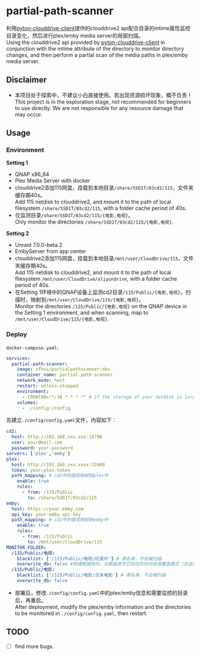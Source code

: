 # partial-path-scanner

利用[pyton-clouddrive-client](https://github.com/ChenyangGao/web-mount-packs/tree/main/python-clouddrive-client)提供的clouddrive2 api配合目录的mtime属性监控目录变化，然后进行plex/emby media server的局部扫描。  
Using the clouddrive2 api provided by [pyton-clouddrive-client](https://github.com/ChenyangGao/web-mount-packs/tree/main/python-clouddrive-client) in conjunction with the mtime attribute of the directory to monitor directory changes, and then perform a partial scan of the media paths in plex/emby media server.

## Disclaimer

* 本项目处于探索中，不建议小白直接使用。若出现资源损坏现象，概不负责！  
This project is in the exploration stage, not recommended for beginners to use directly. We are not responsible for any resource damage that may occur.


## Usage

### Environment
**Setting 1**
* QNAP x86_64
* Plex Media Server with docker
* clouddrive2添加115网盘，挂载到本地目录`/share/SSD1T/03cd2/115`，文件夹缓存期40s。  
Add 115 netdisk to clouddrive2, and mount it to the path of local filesystem `/share/SSD1T/03cd2/115`, with a folder cache period of 40s.
* 仅监测目录`/share/SSD1T/03cd2/115/{电影,电视}`。  
Only monitor the directories `/share/SSD1T/03cd2/115/{电影,电视}`.

**Setting 2**
* Unraid 7.0.0-beta.2
* EmbyServer from app center
* clouddrive2添加115网盘，挂载到本地目录`/mnt/user/CloudDrive/115`，文件夹缓存期40s。  
Add 115 netdisk to clouddrive2, and mount it to the path of local filesystem `/mnt/user/CloudDrive/aliyundrive`, with a folder cache period of 40s.
* 在Setting 1环境中的QNAP设备上监测cd2目录`/115/Public/{电影,电视}`，扫描时，映射到`/mnt/user/CloudDrive/115/{电影,电视}`。  
Monitor the directories `/115/Public/{电影,电视}` on the QNAP device in the Setting 1 environment, and when scanning, map to `/mnt/user/CloudDrive/115/{电影,电视}`.



### Deploy
`docker-compose.yaml`:
```yaml
services:
  partial-path-scanner:
    image: zfhxi/partialpathscanner:dev
    container_name: partial-path-scanner
    network_mode: host
    restart: unless-stopped
    environment:
      - CRONTAB="*/30 * * * *" # if the storage of your netdisk is large, you can set it to * */1 * * * or * */2 * * *.
    volumes:
      - ./config:/config
```

先建立`./config/config.yaml`文件，内容如下：
```yaml
cd2:
  host: http://192.168.xxx.xxx:19798
  user: your@mail.com
  password: your-password
servers: ['plex','emby']
plex:
  host: http://192.168.xxx.xxxx:32400
  token: your-plex-token
  path_mapping: # cd2中的路径映射到plex中
    enable: true
    rules:
      - from: /115/Public
        to: /share/SSD1T/03cd2/115
emby:
  host: https://your.emby.com
  api_key: your-emby-api-key
  path_mapping: # cd2中的路径映射到emby中
    enable: true
    rules:
      - from: /115/Public
        to: /mnt/user/CloudDrive/115
MONITOR_FOLDER:
  /115/Public/电视:
    blacklist: ['/115/Public/电视/纪录片'] # 黑名单，不会被扫描
    overwrite_db: false #构建数据库时，对数据库中已存在的时间采用覆盖模式（当该程序很久未启动时，且plex/emby media server早已扫描过网盘全部内容，数据库中的时间戳已经过时了，需要强制更新）
  /115/Public/电影:
    blacklist: ['/115/Public/电影/日本电影'] # 黑名单，不会被扫描
    overwrite_db: false
```
* 部署后，修改`./config/config.yaml`中的plex/emby信息和需要监控的目录后，再重启。  
After deployment, modify the plex/emby information and the directories to be monitored in `./config/config.yaml`, then restart.

## TODO

- [ ] find more bugs.